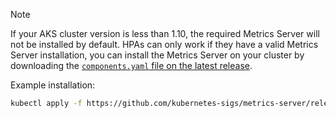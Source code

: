 

> [!NOTE]
> If your AKS cluster version is less than 1.10, the required Metrics Server will not be installed by default. HPAs can only work if they have a valid Metrics Server installation, you can install the Metrics Server on your cluster by downloading the [`components.yaml` file on the latest release](https://github.com/kubernetes-sigs/metrics-server/releases/latest/components.yaml).
>
> Example installation:
>
> ```bash
> kubectl apply -f https://github.com/kubernetes-sigs/metrics-server/releases/latest/download/components.yaml
> ```
